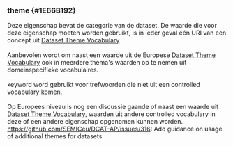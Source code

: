 ### theme {#1E66B192}
Deze eigenschap bevat de categorie van de dataset. De waarde die voor deze eigenschap moeten worden gebruikt, is in ieder geval één URI van een concept uit <a href='http://publications.europa.eu/resource/authority/data-theme' target='_blank'>Dataset Theme Vocabulary  </a>
<br/>
<br/>
Aanbevolen wordt om naast een waarde uit de Europese <a href='http://publications.europa.eu/resource/authority/data-theme' target='_blank'>Dataset Theme Vocabulary</a> ook in meerdere thema's waarden op te nemen uit domeinspecifieke vocabulaires.
<br/>
<br/>
keyword word gebruikt voor trefwoorden die niet uit een controlled vocabulary komen.
<br/>
<br/>
Op Europees niveau is nog een discussie gaande of naast een waarde uit <a href='http://publications.europa.eu/resource/authority/data-theme' target='_blank'>Dataset Theme Vocabulary</a>, waarden uit andere controlled vocabulary in deze of een andere eigenschap opgenomen kunnen worden. 
<a href='https://github.com/SEMICeu/DCAT-AP/issues/316' target='_blank'>https://github.com/SEMICeu/DCAT-AP/issues/316</a>: Add guidance on usage of additional themes for datasets
